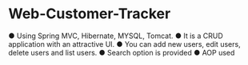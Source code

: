 # Web-Customer-Tracker

● Using Spring MVC, Hibernate, MYSQL, Tomcat.
● It is a CRUD application with an attractive UI.
● You can add new users, edit users, delete users and list users.
● Search option is provided
● AOP used
